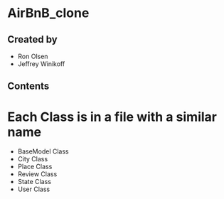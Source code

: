 # AirBnB_clone

## Created by
- Ron Olsen
- Jeffrey Winikoff

## Contents
# Each Class is in a file with a similar name
- BaseModel Class
- City Class
- Place Class
- Review Class
- State Class
- User Class
